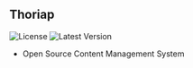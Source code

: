 ## Thoriap

![License](http://img.shields.io/packagist/l/doctrine/orm.svg)
![Latest Version](http://img.shields.io/badge/release-beta-blue.svg)

- Open Source Content Management System
